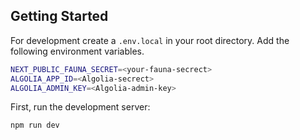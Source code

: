 ## Getting Started

For development create a `.env.local` in your root directory. Add the following environment variables.

```bash
NEXT_PUBLIC_FAUNA_SECRET=<your-fauna-secrect>
ALGOLIA_APP_ID=<Algolia-secrect>
ALGOLIA_ADMIN_KEY=<Algolia-admin-key>
```

First, run the development server:

```bash
npm run dev
```